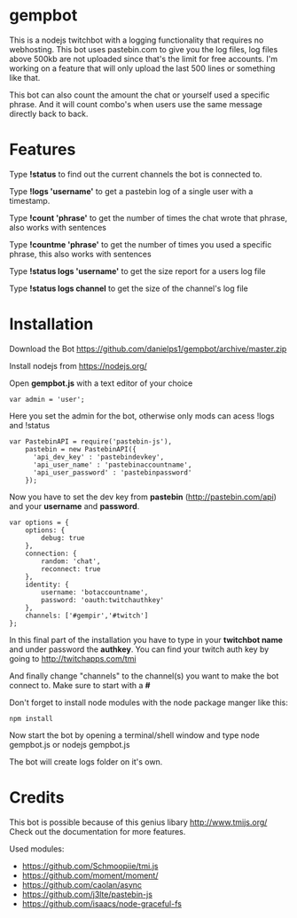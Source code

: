 # gempbot
This is a nodejs twitchbot with a logging functionality that requires no webhosting.
This bot uses pastebin.com to give you the log files, log files above 500kb are not uploaded since that's the limit for free accounts. I'm working on a feature that will only upload the last 500 lines or something like that.

This bot can also count the amount the chat or yourself used a specific phrase. 
And it will count combo's when users use the same message directly back to back.



# Features

Type **!status** to find out the current channels the bot is connected to.

Type **!logs 'username'** to get a pastebin log of a single user with a timestamp.

Type **!count 'phrase'** to get the number of times the chat wrote that phrase, also works with sentences

Type **!countme 'phrase'** to get the number of times you used a specific phrase, this also works with sentences

Type **!status logs 'username'** to get the size report for a users log file

Type **!status logs channel** to get the size of the channel's log file 

# Installation
Download the Bot https://github.com/danielps1/gempbot/archive/master.zip

Install nodejs from https://nodejs.org/

Open **gempbot.js** with a text editor of your choice


    var admin = 'user';
    
    
Here you set the admin for the bot, otherwise only mods can acess !logs and !status


    var PastebinAPI = require('pastebin-js'),
        pastebin = new PastebinAPI({
          'api_dev_key' : 'pastebindevkey',
          'api_user_name' : 'pastebinaccountname',
          'api_user_password' : 'pastebinpassword'
        });
    
    
Now you have to set the dev key from **pastebin** (http://pastebin.com/api) and your **username** and **password**.

    var options = {
        options: {
            debug: true
        },
        connection: {
            random: 'chat',
            reconnect: true
        },
        identity: {
            username: 'botaccountname',
            password: 'oauth:twitchauthkey'
        },
        channels: ['#gempir','#twitch']
    };
    
In this final part of the installation you have to type in your **twitchbot name** and under password the **authkey**.
You can find your twitch auth key by going to http://twitchapps.com/tmi
  
And finally change "channels" to the channel(s) you want to make the bot connect to.
Make sure to start with a **#**

Don't forget to install node modules with the node package manger like this:
  
    npm install
    
Now start the bot by opening a terminal/shell window and type node gempbot.js or nodejs gempbot.js 

The bot will create logs folder on it's own.

# Credits 

This bot is possible because of this genius libary http://www.tmijs.org/
Check out the documentation for more features.

Used modules:
- https://github.com/Schmoopiie/tmi.js
- https://github.com/moment/moment/
- https://github.com/caolan/async
- https://github.com/j3lte/pastebin-js
- https://github.com/isaacs/node-graceful-fs

